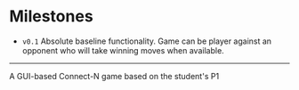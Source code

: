 # Milestones
- `v0.1` Absolute baseline functionality. Game can be player against an opponent who will take winning moves when available.
***
A GUI-based Connect-N game based on the student's P1
